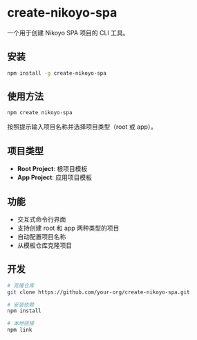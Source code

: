 # create-nikoyo-spa

一个用于创建 Nikoyo SPA 项目的 CLI 工具。

## 安装

```bash
npm install -g create-nikoyo-spa
```

## 使用方法

```bash
npm create nikoyo-spa
```

按照提示输入项目名称并选择项目类型（root 或 app）。

## 项目类型

- **Root Project**: 根项目模板
- **App Project**: 应用项目模板

## 功能

- 交互式命令行界面
- 支持创建 root 和 app 两种类型的项目
- 自动配置项目名称
- 从模板仓库克隆项目

## 开发

```bash
# 克隆仓库
git clone https://github.com/your-org/create-nikoyo-spa.git

# 安装依赖
npm install

# 本地链接
npm link
```

